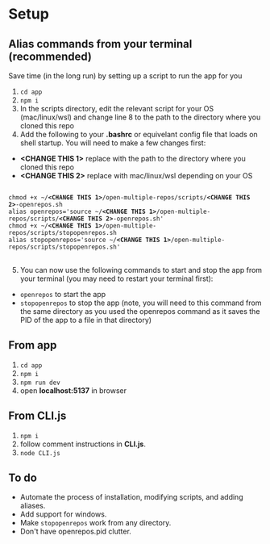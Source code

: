 # Setup

## Alias commands from your terminal (recommended)
Save time (in the long run) by setting up a script to run the app for you
1. `cd app`
2. `npm i`
3. In the scripts directory, edit the relevant script for your OS (mac/linux/wsl) and change line 8 to the path to the directory where you cloned this repo
4. Add the following to your **.bashrc** or equivelant config file that loads on shell startup.  You will need to make a few changes first:
- **<CHANGE THIS 1>** replace with the path to the directory where you cloned this repo
- **<CHANGE THIS 2>** replace with mac/linux/wsl depending on your OS
<pre>
<code>
chmod +x ~/<strong>&lt;CHANGE THIS 1&gt;</strong>/open-multiple-repos/scripts/<strong>&lt;CHANGE THIS 2&gt;</strong>-openrepos.sh
alias openrepos='source ~/<strong>&lt;CHANGE THIS 1&gt;</strong>/open-multiple-repos/scripts/<strong>&lt;CHANGE THIS 2&gt;</strong>-openrepos.sh'
chmod +x ~/<strong>&lt;CHANGE THIS 1&gt;</strong>/open-multiple-repos/scripts/stopopenrepos.sh
alias stopopenrepos='source ~/<strong>&lt;CHANGE THIS 1&gt;</strong>/open-multiple-repos/scripts/stopopenrepos.sh'
</code>
</pre>

5. You can now use the following commands to start and stop the app from your terminal (you may need to restart your terminal first):
- `openrepos` to start the app
- `stopopenrepos` to stop the app (note, you will need to this command from the same directory as you used the openrepos command as it saves the PID of the app to a file in that directory)


## From app
1. `cd app`
2. `npm i`
3. `npm run dev`
4. open **localhost:5137** in browser

## From CLI.js
1. `npm i`
2. follow comment instructions in **CLI.js**.
3. `node CLI.js`

## To do
- Automate the process of installation, modifying scripts, and adding aliases.
- Add support for windows.
- Make `stopopenrepos` work from any directory.
- Don't have openrepos.pid clutter.